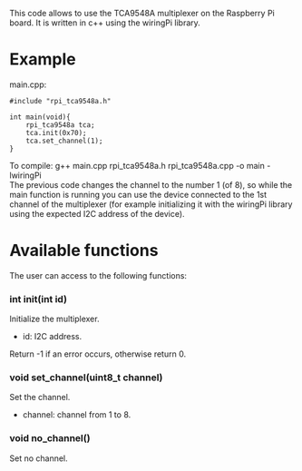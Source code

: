 This code allows to use the TCA9548A multiplexer on the Raspberry Pi board.
It is written in c++ using the wiringPi library.

# Example
main.cpp:
```
#include "rpi_tca9548a.h"

int main(void){
	rpi_tca9548a tca;
	tca.init(0x70);
	tca.set_channel(1);
}
```
To compile: g++ main.cpp rpi_tca9548a.h rpi_tca9548a.cpp -o main -lwiringPi   
The previous code changes the channel to the number 1 (of 8), so while the main function is running you can use the device connected to the 1st channel of the multiplexer (for example initializing it with the wiringPi library using the expected I2C address of the device).

# Available functions
The user can access to the following functions:

### int init(int id)
Initialize the multiplexer.
- id: I2C address.

Return -1 if an error occurs, otherwise return 0.

### void set_channel(uint8_t channel)
Set the channel.
- channel: channel from 1 to 8.

### void no_channel()
Set no channel.

